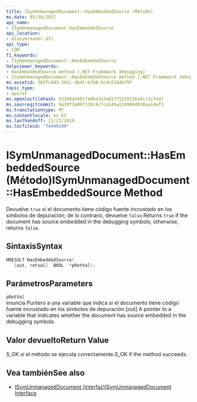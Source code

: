 ```yaml
---
title: ISymUnmanagedDocument::HasEmbeddedSource (Método)
ms.date: 03/30/2017
api_name:
- ISymUnmanagedDocument.HasEmbeddedSource
api_location:
- diasymreader.dll
api_type:
- COM
f1_keywords:
- ISymUnmanagedDocument::HasEmbeddedSource
helpviewer_keywords:
- HasEmbeddedSource method [.NET Framework debugging]
- ISymUnmanagedDocument::HasEmbeddedSource method [.NET Framework debugging]
ms.assetid: 385fc4d3-365c-4645-b7b0-6c4c5344b79f
topic_type:
- apiref
ms.openlocfilehash: 533d8a5481fe9ba7e7e65775229156a9cc3cf4d7
ms.sourcegitcommit: 9a39f2a06f110c9c7ca54ba216900d038aa14ef3
ms.translationtype: MT
ms.contentlocale: es-ES
ms.lasthandoff: 11/23/2019
ms.locfileid: "74449109"
---
```

# <a name="isymunmanageddocumenthasembeddedsource-method"></a><span data-ttu-id="bc50a-102">ISymUnmanagedDocument::HasEmbeddedSource (Método)</span><span class="sxs-lookup"><span data-stu-id="bc50a-102">ISymUnmanagedDocument::HasEmbeddedSource Method</span></span>
<span data-ttu-id="bc50a-103">Devuelve `true` si el documento tiene código fuente incrustado en los símbolos de depuración; de lo contrario, devuelve `false`.</span><span class="sxs-lookup"><span data-stu-id="bc50a-103">Returns `true` if the document has source embedded in the debugging symbols; otherwise, returns `false`.</span></span>  
  
## <a name="syntax"></a><span data-ttu-id="bc50a-104">Sintaxis</span><span class="sxs-lookup"><span data-stu-id="bc50a-104">Syntax</span></span>  
  
```cpp  
HRESULT HasEmbeddedSource(  
   [out, retval]  BOOL  *pRetVal);  
```  
  
## <a name="parameters"></a><span data-ttu-id="bc50a-105">Parámetros</span><span class="sxs-lookup"><span data-stu-id="bc50a-105">Parameters</span></span>  
 `pRetVal`  
 <span data-ttu-id="bc50a-106">enuncia Puntero a una variable que indica si el documento tiene código fuente incrustado en los símbolos de depuración.</span><span class="sxs-lookup"><span data-stu-id="bc50a-106">[out] A pointer to a variable that indicates whether the document has source embedded in the debugging symbols.</span></span>  
  
## <a name="return-value"></a><span data-ttu-id="bc50a-107">Valor devuelto</span><span class="sxs-lookup"><span data-stu-id="bc50a-107">Return Value</span></span>  
 <span data-ttu-id="bc50a-108">S_OK si el método se ejecuta correctamente.</span><span class="sxs-lookup"><span data-stu-id="bc50a-108">S_OK if the method succeeds.</span></span>  
  
## <a name="see-also"></a><span data-ttu-id="bc50a-109">Vea también</span><span class="sxs-lookup"><span data-stu-id="bc50a-109">See also</span></span>

- [<span data-ttu-id="bc50a-110">ISymUnmanagedDocument (interfaz)</span><span class="sxs-lookup"><span data-stu-id="bc50a-110">ISymUnmanagedDocument Interface</span></span>](../../../../docs/framework/unmanaged-api/diagnostics/isymunmanageddocument-interface.md)
